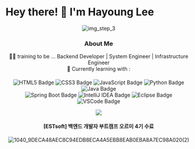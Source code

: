 # Hey there! 👋 I'm Hayoung Lee
<div align=center>
  
![img_step_3](https://github.com/emitlight/emitlight/assets/128894133/ac9f7e42-ac30-4ef8-82cf-3327e14cabd5)

### About Me
👩‍💻 training to be ... Backend Developer | System Engineer | Infrastructure Engineer<br>
🌱 Currently learning with :

####
![HTML5 Badge](https://img.shields.io/badge/HTML5-%23E34F26.svg?style=flat&logo=html5&logoColor=white)
![CSS3 Badge](https://img.shields.io/badge/CSS3-%231572B6.svg?style=flat&logo=css3&logoColor=white)
![JavaScript Badge](https://img.shields.io/badge/JavaScript-%23F7DF1E.svg?style=flat&logo=javascript&logoColor=black)
![Python Badge](https://img.shields.io/badge/Python-%233776AB.svg?style=flat&logo=python&logoColor=white)
![Java Badge](https://img.shields.io/badge/Java-%23007396.svg?style=flat&logo=java&logoColor=white)<br>
![Spring Boot Badge](https://img.shields.io/badge/Spring_Boot-%236DB33F.svg?style=flat&logo=springboot&logoColor=white)
![IntelliJ IDEA Badge](https://img.shields.io/badge/IntelliJ_IDEA-%23000000.svg?style=flat&logo=intellij-idea&logoColor=white)
![Eclipse Badge](https://img.shields.io/badge/Eclipse-%232C2255.svg?style=flat&logo=eclipse&logoColor=white)
![VSCode Badge](https://img.shields.io/badge/VS_Code-%23007ACC.svg?style=flat&logo=visual-studio-code&logoColor=white)

<a href="https://github.com/emitlight">
  <img align="center" src="https://github-readme-stats.vercel.app/api/top-langs/?username=emitlight&layout=compact&theme=light&hide_border=true&langs_count=6&title_color=01DFA5" />
</a>

#### [ESTsoft] 백엔드 개발자 부트캠프 오르미 4기 수료

![1040_9DECA48AEC8C94EDB8ECA4A5EBB8EAB0EBA8A7EC98A020(2)](https://github.com/emitlight/emitlight/assets/128894133/a096eaac-105b-4f52-abdf-751b5bd4f57c)
</div>
